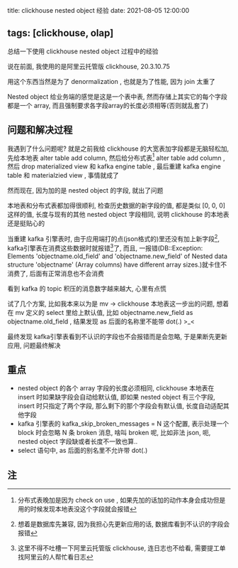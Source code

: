 title: clickhouse nested object 经验
date: 2021-08-05 12:00:00

tags: [clickhouse, olap]
---

总结一下使用 clickhouse nested object 过程中的经验

<!--more-->

说在前面, 我使用的是阿里云托管版 clickhouse, 20.3.10.75 

用这个东西当然是为了 denormalization , 也就是为了性能, 因为 join 太重了

Nested object 给业务端的感觉是这是一个表中表, 然而存储上其实它的每个字段都是一个 array, 而且强制要求各字段array的长度必须相等(否则就乱套了)

## 问题和解决过程 

我遇到了什么问题呢? 就是之前我给 clickhouse 的大宽表加字段都是无脑轻松加, 先给本地表 alter table add column, 然后给分布式表[^1] alter table add column , 然后 drop materialized view 和 kafka engine table , 最后重建 kafka engine table 和 materialzied view , 事情就成了

然而现在, 因为加的是 nested object 的字段, 就出了问题

本地表和分布式表都加得很顺利, 检查历史数据的新字段的值, 都是类似 [0, 0, 0] 这样的值, 长度与现有的其他 nested object 字段相同, 说明 clickhouse 的本地表还是挺贴心的

当重建 kafka 引擎表时, 由于应用端打的点(json格式的)里还没有加上新字段[^2], kafka引擎表在消费这些数据时就报错[^3]了, 而且, 一报错(DB::Exception: Elements 'objectname.old_field' and 'objectname.new_field' of Nested data structure 'objectname' (Array columns) have different array sizes.)就卡住不消费了, 后面有正常消息也不会消费

看到 kafka 的 topic 积压的消息数字越来越大, 心里有点慌

试了几个方案, 比如我本来以为是 mv -> clickhouse 本地表这一步出的问题, 想着在 mv 定义的 select 里给上默认值, 比如 objectname.new_field as objectname.old_field , 结果发现 as 后面的名称里不能带 dot(.) >_<

最终发现 kafka引擎表看到不认识的字段也不会报错而是会忽略, 于是果断先更新应用, 问题最终解决

## 重点

* nested object 的各个 array 字段的长度必须相同, clickhouse 本地表在 insert 时如果缺字段会自动给默认值, 即如果 nested object 有三个字段, insert 时只指定了两个字段, 那么剩下的那个字段会有默认值, 长度自动适配其他字段
* kafka 引擎表的 kafka_skip_broken_messages = N 这个配置, 表示处理一个 block 时会忽略 N 条 broken 消息, 啥叫 broken 呢, 比如非法 json, 呃, nested object 字段缺或者长度不一致也算..
* select 语句中, as 后面的别名里不允许带 dot(.) 



## 注

[^1]:  分布式表晚加是因为 check on use , 如果先加的话加的动作本身会成功但是用的时候发现本地表没这个字段就会报错
[^2]: 想着是数据库先兼容, 因为我担心先更新应用的话, 数据库看到不认识的字段会报错
[^3]: 这里不得不吐槽一下阿里云托管版 clickhouse, 连日志也不给看, 需要提工单找阿里云的人帮忙看日志

